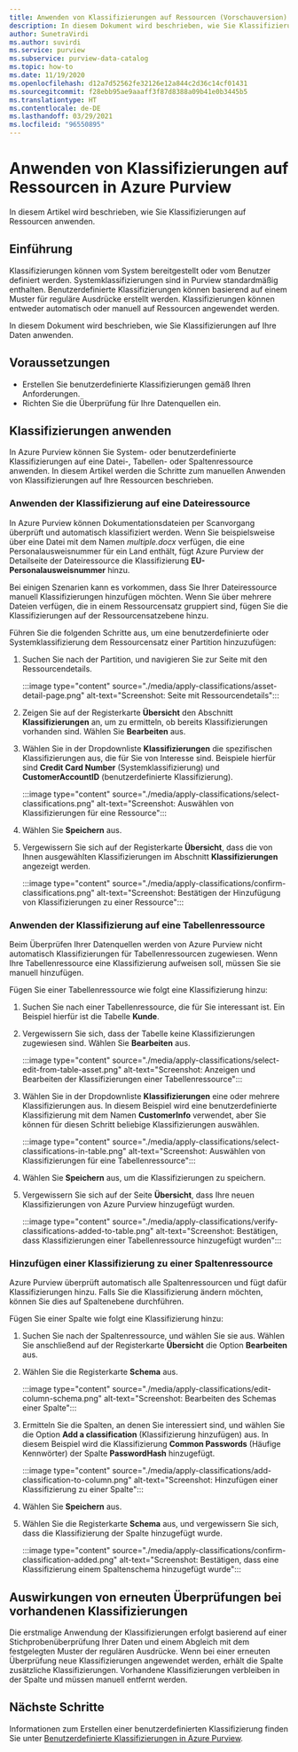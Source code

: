 ```yaml
---
title: Anwenden von Klassifizierungen auf Ressourcen (Vorschauversion)
description: In diesem Dokument wird beschrieben, wie Sie Klassifizierungen auf Ressourcen anwenden.
author: SunetraVirdi
ms.author: suvirdi
ms.service: purview
ms.subservice: purview-data-catalog
ms.topic: how-to
ms.date: 11/19/2020
ms.openlocfilehash: d12a7d52562fe32126e12a844c2d36c14cf01431
ms.sourcegitcommit: f28ebb95ae9aaaff3f87d8388a09b41e0b3445b5
ms.translationtype: HT
ms.contentlocale: de-DE
ms.lasthandoff: 03/29/2021
ms.locfileid: "96550895"
---
```

# <a name="apply-classifications-on-assets-in-azure-purview"></a>Anwenden von Klassifizierungen auf Ressourcen in Azure Purview

In diesem Artikel wird beschrieben, wie Sie Klassifizierungen auf Ressourcen anwenden.

## <a name="introduction"></a>Einführung

Klassifizierungen können vom System bereitgestellt oder vom Benutzer definiert werden. Systemklassifizierungen sind in Purview standardmäßig enthalten. Benutzerdefinierte Klassifizierungen können basierend auf einem Muster für reguläre Ausdrücke erstellt werden. Klassifizierungen können entweder automatisch oder manuell auf Ressourcen angewendet werden.

In diesem Dokument wird beschrieben, wie Sie Klassifizierungen auf Ihre Daten anwenden.

## <a name="prerequisites"></a>Voraussetzungen

- Erstellen Sie benutzerdefinierte Klassifizierungen gemäß Ihren Anforderungen.
- Richten Sie die Überprüfung für Ihre Datenquellen ein.

## <a name="apply-classifications"></a>Klassifizierungen anwenden
In Azure Purview können Sie System- oder benutzerdefinierte Klassifizierungen auf eine Datei-, Tabellen- oder Spaltenressource anwenden. In diesem Artikel werden die Schritte zum manuellen Anwenden von Klassifizierungen auf Ihre Ressourcen beschrieben.

### <a name="apply-classification-to-a-file-asset"></a>Anwenden der Klassifizierung auf eine Dateiressource
In Azure Purview können Dokumentationsdateien per Scanvorgang überprüft und automatisch klassifiziert werden. Wenn Sie beispielsweise über eine Datei mit dem Namen *multiple.docx* verfügen, die eine Personalausweisnummer für ein Land enthält, fügt Azure Purview der Detailseite der Dateiressource die Klassifizierung **EU-Personalausweisnummer** hinzu.

Bei einigen Szenarien kann es vorkommen, dass Sie Ihrer Dateiressource manuell Klassifizierungen hinzufügen möchten. Wenn Sie über mehrere Dateien verfügen, die in einem Ressourcensatz gruppiert sind, fügen Sie die Klassifizierungen auf der Ressourcensatzebene hinzu.

Führen Sie die folgenden Schritte aus, um eine benutzerdefinierte oder Systemklassifizierung dem Ressourcensatz einer Partition hinzuzufügen:

1. Suchen Sie nach der Partition, und navigieren Sie zur Seite mit den Ressourcendetails.

    :::image type="content" source="./media/apply-classifications/asset-detail-page.png" alt-text="Screenshot: Seite mit Ressourcendetails":::

1. Zeigen Sie auf der Registerkarte **Übersicht** den Abschnitt **Klassifizierungen** an, um zu ermitteln, ob bereits Klassifizierungen vorhanden sind. Wählen Sie **Bearbeiten** aus.

1. Wählen Sie in der Dropdownliste **Klassifizierungen** die spezifischen Klassifizierungen aus, die für Sie von Interesse sind. Beispiele hierfür sind **Credit Card Number** (Systemklassifizierung) und **CustomerAccountID** (benutzerdefinierte Klassifizierung).

    :::image type="content" source="./media/apply-classifications/select-classifications.png" alt-text="Screenshot: Auswählen von Klassifizierungen für eine Ressource":::

1. Wählen Sie **Speichern** aus.

1. Vergewissern Sie sich auf der Registerkarte **Übersicht**, dass die von Ihnen ausgewählten Klassifizierungen im Abschnitt **Klassifizierungen** angezeigt werden.

    :::image type="content" source="./media/apply-classifications/confirm-classifications.png" alt-text="Screenshot: Bestätigen der Hinzufügung von Klassifizierungen zu einer Ressource":::

### <a name="apply-classification-to-a-table-asset"></a>Anwenden der Klassifizierung auf eine Tabellenressource

Beim Überprüfen Ihrer Datenquellen werden von Azure Purview nicht automatisch Klassifizierungen für Tabellenressourcen zugewiesen. Wenn Ihre Tabellenressource eine Klassifizierung aufweisen soll, müssen Sie sie manuell hinzufügen.

Fügen Sie einer Tabellenressource wie folgt eine Klassifizierung hinzu:

1. Suchen Sie nach einer Tabellenressource, die für Sie interessant ist. Ein Beispiel hierfür ist die Tabelle **Kunde**.

1. Vergewissern Sie sich, dass der Tabelle keine Klassifizierungen zugewiesen sind. Wählen Sie **Bearbeiten** aus.

    :::image type="content" source="./media/apply-classifications/select-edit-from-table-asset.png" alt-text="Screenshot: Anzeigen und Bearbeiten der Klassifizierungen einer Tabellenressource":::

1. Wählen Sie in der Dropdownliste **Klassifizierungen** eine oder mehrere Klassifizierungen aus. In diesem Beispiel wird eine benutzerdefinierte Klassifizierung mit dem Namen **CustomerInfo** verwendet, aber Sie können für diesen Schritt beliebige Klassifizierungen auswählen.

    :::image type="content" source="./media/apply-classifications/select-classifications-in-table.png" alt-text="Screenshot: Auswählen von Klassifizierungen für eine Tabellenressource":::

1. Wählen Sie **Speichern** aus, um die Klassifizierungen zu speichern.

1. Vergewissern Sie sich auf der Seite **Übersicht**, dass Ihre neuen Klassifizierungen von Azure Purview hinzugefügt wurden.

    :::image type="content" source="./media/apply-classifications/verify-classifications-added-to-table.png" alt-text="Screenshot: Bestätigen, dass Klassifizierungen einer Tabellenressource hinzugefügt wurden":::

### <a name="add-classification-to-a-column-asset"></a>Hinzufügen einer Klassifizierung zu einer Spaltenressource

Azure Purview überprüft automatisch alle Spaltenressourcen und fügt dafür Klassifizierungen hinzu. Falls Sie die Klassifizierung ändern möchten, können Sie dies auf Spaltenebene durchführen.

Fügen Sie einer Spalte wie folgt eine Klassifizierung hinzu:

1. Suchen Sie nach der Spaltenressource, und wählen Sie sie aus. Wählen Sie anschließend auf der Registerkarte **Übersicht** die Option **Bearbeiten** aus.

1. Wählen Sie die Registerkarte **Schema** aus.

    :::image type="content" source="./media/apply-classifications/edit-column-schema.png" alt-text="Screenshot: Bearbeiten des Schemas einer Spalte":::

1. Ermitteln Sie die Spalten, an denen Sie interessiert sind, und wählen Sie die Option **Add a classification** (Klassifizierung hinzufügen) aus. In diesem Beispiel wird die Klassifizierung **Common Passwords** (Häufige Kennwörter) der Spalte **PasswordHash** hinzugefügt.

    :::image type="content" source="./media/apply-classifications/add-classification-to-column.png" alt-text="Screenshot: Hinzufügen einer Klassifizierung zu einer Spalte":::

1. Wählen Sie **Speichern** aus.

1. Wählen Sie die Registerkarte **Schema** aus, und vergewissern Sie sich, dass die Klassifizierung der Spalte hinzugefügt wurde.

    :::image type="content" source="./media/apply-classifications/confirm-classification-added.png" alt-text="Screenshot: Bestätigen, dass eine Klassifizierung einem Spaltenschema hinzugefügt wurde":::

## <a name="impact-of-rescanning-on-existing-classifications"></a>Auswirkungen von erneuten Überprüfungen bei vorhandenen Klassifizierungen

Die erstmalige Anwendung der Klassifizierungen erfolgt basierend auf einer Stichprobenüberprüfung Ihrer Daten und einem Abgleich mit dem festgelegten Muster der regulären Ausdrücke. Wenn bei einer erneuten Überprüfung neue Klassifizierungen angewendet werden, erhält die Spalte zusätzliche Klassifizierungen. Vorhandene Klassifizierungen verbleiben in der Spalte und müssen manuell entfernt werden.

## <a name="next-steps"></a>Nächste Schritte
Informationen zum Erstellen einer benutzerdefinierten Klassifizierung finden Sie unter [Benutzerdefinierte Klassifizierungen in Azure Purview](create-a-custom-classification-and-classification-rule.md).